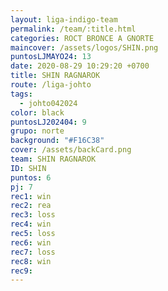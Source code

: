 ```yaml
---
layout: liga-indigo-team
permalink: /team/:title.html
categories: ROCT BRONCE A GNORTE
maincover: /assets/logos/SHIN.png
puntosLJMAYO24: 13
date: 2020-08-29 10:29:20 +0700
title: SHIN RAGNAROK
route: /liga-johto
tags:
  - johto042024
color: black
puntosLJ202404: 9
grupo: norte
background: "#F16C38"
cover: /assets/backCard.png
team: SHIN RAGNAROK
ID: SHIN
puntos: 6
pj: 7
rec1: win
rec2: rea
rec3: loss
rec4: win
rec5: loss
rec6: win
rec7: loss
rec8: win
rec9:
---
```

